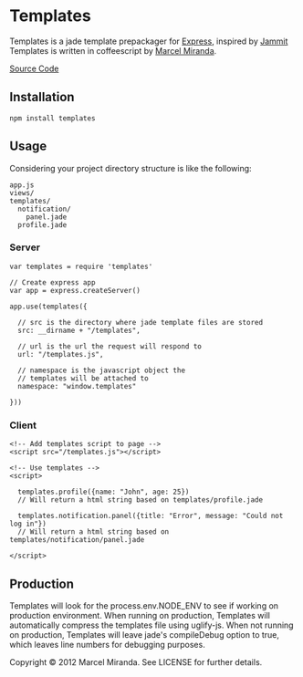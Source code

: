 # Templates

Templates is a jade template prepackager for [Express](http://expressjs.com), inspired by [Jammit](http://documentcloud.github.com/jammit)
Templates is written in coffeescript by [Marcel Miranda](http://reaktivo.com).

[Source Code](https://github.com/reaktivo/templates)

## Installation

    npm install templates


## Usage

Considering your project directory structure is like the following:

    app.js
    views/
    templates/
      notification/
        panel.jade
      profile.jade
    
### Server

    var templates = require 'templates'

    // Create express app
    var app = express.createServer()

    app.use(templates({
      
      // src is the directory where jade template files are stored
      src: __dirname + "/templates",
      
      // url is the url the request will respond to
      url: "/templates.js",
      
      // namespace is the javascript object the 
      // templates will be attached to
      namespace: "window.templates"
      
    }))

### Client
  
    <!-- Add templates script to page -->
    <script src="/templates.js"></script>
    
    <!-- Use templates -->
    <script>
      
      templates.profile({name: "John", age: 25})
      // Will return a html string based on templates/profile.jade
      
      templates.notification.panel({title: "Error", message: "Could not log in"})
      // Will return a html string based on templates/notification/panel.jade
      
    </script>
  
## Production

Templates will look for the process.env.NODE_ENV to see if working on production environment.
When running on production, Templates will automatically compress the templates file using uglify-js.
When not running on production, Templates will leave jade's compileDebug option to true, which leaves line numbers for debugging purposes.

Copyright © 2012 Marcel Miranda. See LICENSE for further details.
